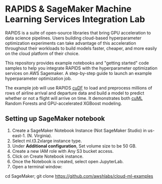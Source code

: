 # <div align="left"> RAPIDS & SageMaker Machine Learning Services Integration Lab</div>

RAPIDS is a suite of open-source libraries that bring GPU acceleration
to data science pipelines. Users building cloud-based hyperparameter
optimization experiments can take advantage of this acceleration
throughout their workloads to build models faster, cheaper, and more
easily on the cloud platform of their choice.

This repository provides example notebooks and "getting started" code
samples to help you integrate RAPIDS with the hyperparameter
optimization services on AWS Sagemaker.  A step-by-step guide to
launch an example hyperparameter optimization job.

The example job will use RAPIDS
[cuDF](https://github.com/rapidsai/cudf) to load and preprocess 
millions of rows of airline arrival and departure data and build a model
to predict whether or not a flight will arrive on time. It
demonstrates both [cuML](https://github.com/rapidsai/cuml) Random
Forests and GPU-accelerated XGBoost modeling.

## Setting up SageMaker notebook

1. Create a SageMaker Notebook Instance  (Not SageMaker Studio) in us-east-1. (N. Virginia).  
1. Select ml.t3.2xlarge instance type.
1. Under **Additional configuration**, Set volume size to be 50 GB.
1. Create a new IAM role with Any S3 bucket access. 
1. Click on Create Notebook instance. 
1. Once the Notebook is created, select open JupyterLab.
1. Open a terminal window: 

cd SageMaker;  git clone https://github.com/awshlabs/cloud-ml-examples

 
